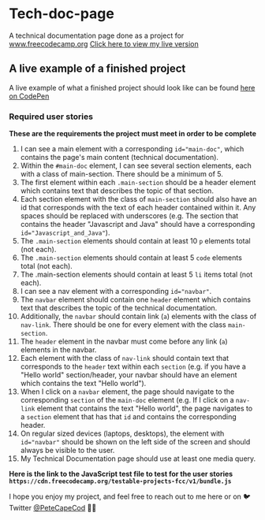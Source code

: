 # Tech-doc-page
A technical documentation page done as a project for www.freecodecamp.org
[Click here to view my live version](https://petercr.github.io/Tech-doc-page/)

## A live example of a finished project
A live example of what a finished project should look like can be found [here on CodePen]( https://codepen.io/freeCodeCamp/full/NdrKKL)

### Required user stories
**These are the requirements the project must meet in order to be complete**
1.  I can see a main element with a corresponding `id="main-doc"`, which contains the page's main content (technical documentation).
2. Within the `#main-doc` element, I can see several section elements, each with a class of main-section. There should be a minimum of 5.
3. The first element within each `.main-section` should be a header element which contains text that describes the topic of that section.
4. Each section element with the class of `main-section` should also have an id that corresponds with the text of each header contained within it. Any spaces should be replaced with underscores (e.g. The section that contains the header "Javascript and Java" should have a corresponding `id="Javascript_and_Java"`).
5. The `.main-section` elements should contain at least 10 `p` elements total (not each).
6. The `.main-section` elements should contain at least 5 `code` elements total (not each).
7. The .main-section elements should contain at least 5 `li` items total (not each).
8. I can see a nav element with a corresponding `id="navbar"`.
9.  The `navbar` element should contain one `header` element which contains text that describes the topic of the technical documentation.
10.  Additionally, the `navbar` should contain link (`a`) elements with the class of `nav-link`. There should be one for every element with the class `main-section`.
11. The `header` element in the navbar must come before any link (`a`) elements in the navbar.
12. Each element with the class of `nav-link` should contain text that corresponds to the `header` text within each `section` (e.g. if you have a "Hello world" section/header, your navbar should have an element which contains the text "Hello world").
13. When I click on a `navbar` element, the page should navigate to the corresponding `section` of the `main-doc` element (e.g. If I click on a `nav-link` element that contains the text "Hello world", the page navigates to a `section` element that has that `id` and contains the corresponding header.
14. On regular sized devices (laptops, desktops), the element with `id="navbar"` should be shown on the left side of the screen and should always be visible to the user.
15. My Technical Documentation page should use at least one media query.

**Here is the link to the JavaScript test file to test for the user stories `https://cdn.freecodecamp.org/testable-projects-fcc/v1/bundle.js`**

I hope you enjoy my project, and feel free to reach out to me here or 
on :bird: Twitter [@PeteCapeCod](https://www.twitter.com/PeteCapeCod) :dog::sunglasses: 